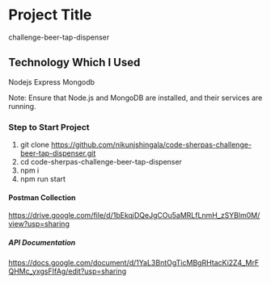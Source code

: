 # Project Title

challenge-beer-tap-dispenser

## Technology Which I Used

Nodejs
Express
Mongodb

Note: Ensure that Node.js and MongoDB are installed, and their services are running.

### Step to Start Project

1. git clone https://github.com/nikunjshingala/code-sherpas-challenge-beer-tap-dispenser.git
2. cd code-sherpas-challenge-beer-tap-dispenser
3. npm i
4. npm run start

#### Postman Collection

https://drive.google.com/file/d/1bEkqjDQeJgCOu5aMRLfLnmH_zSYBlm0M/view?usp=sharing

##### API Documentation

https://docs.google.com/document/d/1YaL3BntOgTicMBgRHtacKi2Z4_MrFQHMc_yxgsFIfAg/edit?usp=sharing
